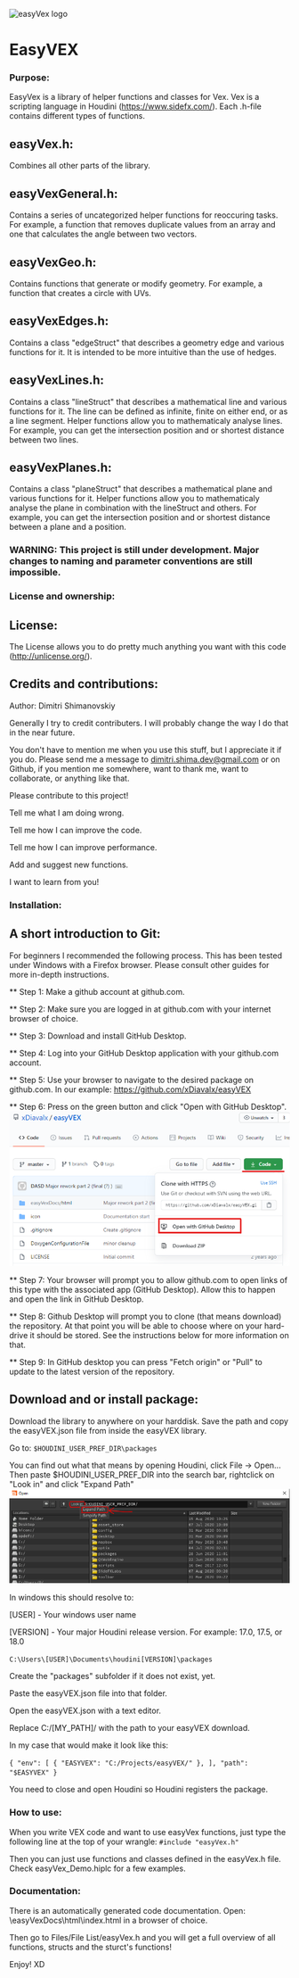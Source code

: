 ![easyVex logo](https://github.com/xDiavalx/easyVEX/blob/master/icon/easyVex1.0%20128.png)

EasyVEX
======

### Purpose:
EasyVex is a library of helper functions and classes for Vex. Vex is a scripting language in Houdini (https://www.sidefx.com/).
Each .h-file contains different types of functions.
## easyVex.h:
Combines all other parts of the library.
## easyVexGeneral.h:
Contains a series of uncategorized helper functions for reoccuring tasks. For example, a function that removes duplicate values from an array and one that calculates the angle between two vectors.
## easyVexGeo.h:
Contains functions that generate or modify geometry. For example, a function that creates a circle with UVs.
## easyVexEdges.h:
Contains a class "edgeStruct" that describes a geometry edge and various functions for it. It is intended to be more intuitive than the use of hedges.
## easyVexLines.h:
Contains a class "lineStruct" that describes a mathematical line and various functions for it. The line can be defined as infinite, finite on either end, or as a line segment. Helper functions allow you to mathematicaly analyse lines. For example, you can get the intersection position and or shortest distance between two lines.
## easyVexPlanes.h:
Contains a class "planeStruct" that describes a mathematical plane and various functions for it. Helper functions allow you to mathematicaly analyse the plane in combination with the lineStruct and others. For example, you can get the intersection position and or shortest distance between a plane and a position.

### WARNING: This project is still under development. Major changes to naming and parameter conventions are still impossible.

### License and ownership:
## License:
The License allows you to do pretty much anything you want with this code (http://unlicense.org/). 

## Credits and contributions:
Author: Dimitri Shimanovskiy

Generally I try to credit contributers. I will probably change the way I do that in the near future.

You don't have to mention me when you use this stuff, but I appreciate it if you do. Please send me a message to dimitri.shima.dev@gmail.com or on Github, if you mention me somewhere, want to thank me, want to collaborate, or anything like that.

Please contribute to this project!

Tell me what I am doing wrong.

Tell me how I can improve the code.

Tell me how I can improve performance.

Add and suggest new functions.

I want to learn from you!

### Installation:

## A short introduction to Git:
For beginners I recommended the following process. This has been tested under Windows with a Firefox browser. Please consult other guides for more in-depth instructions.

** Step 1: Make a github account at github.com.

** Step 2: Make sure you are logged in at github.com with your internet browser of choice.

** Step 3: Download and install GitHub Desktop.

** Step 4: Log into your GitHub Desktop application with your github.com account.

** Step 5: Use your browser to navigate to the desired package on github.com. In our example: 
https://github.com/xDiavalx/easyVEX

** Step 6: Press on the green button and click "Open with GitHub Desktop".
![tutorial github button](https://github.com/xDiavalx/easyVEX/blob/master/Tutorial/Install/Github_green_button.png)

** Step 7: Your browser will prompt you to allow github.com to open links of this type with the associated app (GitHub Desktop). Allow this to happen and open the link in GitHub Desktop.

** Step 8: Github Desktop will prompt you to clone (that means download) the repository. At that point you will be able to choose where on your hard-drive it should be stored. See the instructions below for more information on that.

** Step 9: In GitHub desktop you can press "Fetch origin" or "Pull" to update to the latest version of the repository.

## Download and or install package:
Download the library to anywhere on your harddisk.
Save the path and copy the easyVEX.json file from inside the easyVEX library. 

Go to:
`$HOUDINI_USER_PREF_DIR\packages` 

You can find out what that means by opening Houdini, click File -> Open...
Then paste $HOUDINI_USER_PREF_DIR into the search bar, rightclick on "Look in" and click "Expand Path"
![tutorial expand path](https://github.com/xDiavalx/easyVEX/blob/master/Tutorial/Install/expand_path.png)

In windows this should resolve to:

[USER] - Your windows user name

[VERSION] - Your major Houdini release version. For example: 17.0, 17.5, or 18.0

`C:\Users\[USER]\Documents\houdini[VERSION]\packages`

Create the "packages" subfolder if it does not exist, yet.

Paste the easyVEX.json file into that folder. 

Open the easyVEX.json with a text editor.

Replace C:/[MY_PATH]/ with the path to your easyVEX download.

In my case that would make it look like this:

` {
	"env": [
		{
			"EASYVEX": "C:/Projects/easyVEX/"
		},
	],
	"path": "$EASYVEX"
} `

You need to close and open Houdini so Houdini registers the package.

### How to use:
When you write VEX code and want to use easyVex functions, just type the following line at the top of your wrangle: 
`#include "easyVex.h"`

Then you can just use functions and classes defined in the easyVex.h file.
Check easyVex_Demo.hiplc for a few examples.

### Documentation:
There is an automatically generated code documentation.
Open:
\easyVexDocs\html\index.html
in a browser of choice.

Then go to Files/File List/easyVex.h and you will get a full overview of all functions, structs and the sturct's functions!


Enjoy! XD
